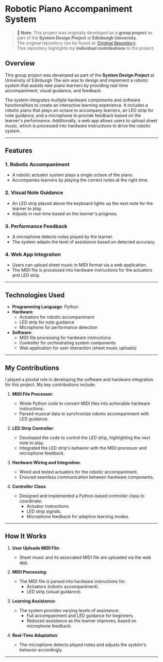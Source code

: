 # Robotic Piano Accompaniment System

> **📌 Note:** This project was originally developed as a **group project** as part of the **System Design Project** at **Edinburgh University**.  
> The original repository can be found at: [Original Repository]([(https://github.com/lukenoonen/SmartSymphonyHardware.git)).  
> This repository highlights my **individual contributions** to the project.

## Overview
This group project was developed as part of the **System Design Project** at University of Edinburgh The aim was to design and implement a robotic system that assists new piano learners by providing real-time accompaniment, visual guidance, and feedback.

The system integrates multiple hardware components and software functionalities to create an interactive learning experience. It includes a robotic piano that plays an octave to accompany learners, an LED strip for note guidance, and a microphone to provide feedback based on the learner's performance. Additionally, a web app allows users to upload sheet music, which is processed into hardware instructions to drive the robotic system.

---

## Features
### 1. **Robotic Accompaniment**
   - A robotic actuator system plays a single octave of the piano.
   - Accompanies learners by playing the correct notes at the right time.

### 2. **Visual Note Guidance**
   - An LED strip placed above the keyboard lights up the next note for the learner to play.
   - Adjusts in real-time based on the learner's progress.

### 3. **Performance Feedback**
   - A microphone detects notes played by the learner.
   - The system adapts the level of assistance based on detected accuracy.

### 4. **Web App Integration**
   - Users can upload sheet music in MIDI format via a web application.
   - The MIDI file is processed into hardware instructions for the actuators and LED strip.

---

## Technologies Used
- **Programming Language**: Python
- **Hardware**:
  - Actuators for robotic accompaniment
  - LED strip for note guidance
  - Microphone for performance detection
- **Software**:
  - MIDI file processing for hardware instructions
  - Controller for orchestrating system components
  - Web application for user interaction (sheet music uploads)

---

## My Contributions
I played a pivotal role in developing the software and hardware integration for this project. My key contributions include:

1. **MIDI File Processor**:
   - Wrote Python code to convert MIDI files into actionable hardware instructions.
   - Parsed musical data to synchronize robotic accompaniment with LED guidance.

2. **LED Strip Controller**:
   - Developed the code to control the LED strip, highlighting the next note to play.
   - Integrated the LED strip's behavior with the MIDI processor and microphone feedback.

3. **Hardware Wiring and Integration**:
   - Wired and tested actuators for the robotic accompaniment.
   - Ensured seamless communication between hardware components.

4. **Controller Class**:
   - Designed and implemented a Python-based controller class to coordinate:
     - Actuator instructions.
     - LED strip signals.
     - Microphone feedback for adaptive learning modes.

---

## How It Works
1. **User Uploads MIDI File**:
   - Sheet music and its associated MIDI file are uploaded via the web app.

2. **MIDI Processing**:
   - The MIDI file is parsed into hardware instructions for:
     - Actuators (robotic accompaniment).
     - LED strip (visual guidance).

3. **Learning Assistance**:
   - The system provides varying levels of assistance:
     - Full accompaniment and LED guidance for beginners.
     - Reduced assistance as the learner improves, based on microphone feedback.

4. **Real-Time Adaptation**:
   - The microphone detects played notes and adjusts the system's behavior accordingly.

---
